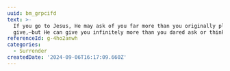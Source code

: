 ```yaml
---
uuid: bm_grpcifd
text: >-
  If you go to Jesus, He may ask of you far more than you originally planned to
  give,—but He can give you infinitely more than you dared ask or think.
referenceId: g-4ho2anwh
categories:
  - Surrender
createdDate: '2024-09-06T16:17:09.660Z'
---
```


